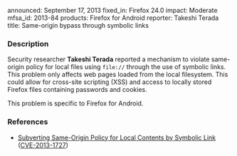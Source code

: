 announced: September 17, 2013
fixed_in: Firefox 24.0
impact: Moderate
mfsa_id: 2013-84
products: Firefox for Android
reporter: Takeshi Terada
title: Same-origin bypass through symbolic links

<h3>Description</h3>

<p>Security researcher <strong>Takeshi Terada</strong> reported a mechanism to violate same-origin policy for local files using <code>file://</code> through the use of symbolic links. This problem only affects web pages loaded from the local filesystem. This could allow for cross-site scripting (XSS) and access to locally stored Firefox files containing passwords and cookies.
</p>

<p class="note">This problem is specific to Firefox for Android.</p>


<h3>References</h3>

<ul>
  <li><a href="https://bugzilla.mozilla.org/show_bug.cgi?id=782581">
       Subverting Same-Origin Policy for Local Contents by Symbolic Link</a> (<a href="http://cve.mitre.org/cgi-bin/cvename.cgi?name=CVE-2013-1727" class="ex-ref">CVE-2013-1727</a>)</li>
</ul>



